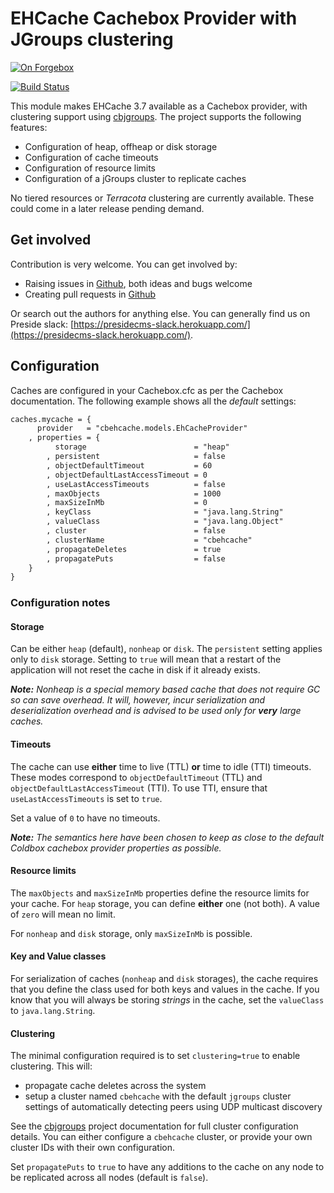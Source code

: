 # EHCache Cachebox Provider with JGroups clustering

[![On Forgebox](https://forgebox.io/api/v1/entry/cbehcache/badges/version)](https://forgebox.io/view/cbehcache)

[![Build Status](https://travis-ci.org/pixl8/cbehcache.svg?branch=stable)](https://travis-ci.org/pixl8/cbehcache)


This module makes EHCache 3.7 available as a Cachebox provider, with clustering support using [cbjgroups](https://forgebox.io/view/cbjgroups). The project supports the following features:

* Configuration of heap, offheap or disk storage
* Configuration of cache timeouts
* Configuration of resource limits
* Configuration of a jGroups cluster to replicate caches

No tiered resources or _Terracota_ clustering are currently available. These could come in a later release pending demand.

## Get involved

Contribution is very welcome. You can get involved by:

* Raising issues in [Github](https://github.com/pixl8/cbehcache), both ideas and bugs welcome
* Creating pull requests in [Github](https://github.com/pixl8/cbehcache)

Or search out the authors for anything else. You can generally find us on Preside slack: [https://presidecms-slack.herokuapp.com/](https://presidecms-slack.herokuapp.com/).

## Configuration

Caches are configured in your Cachebox.cfc as per the Cachebox documentation. The following example shows all the _default_ settings:

```cfc
caches.mycache = {
      provider   = "cbehcache.models.EhCacheProvider"
    , properties = {
		  storage                        = "heap"
		, persistent                     = false
		, objectDefaultTimeout           = 60
		, objectDefaultLastAccessTimeout = 0
		, useLastAccessTimeouts          = false
		, maxObjects                     = 1000
		, maxSizeInMb                    = 0
		, keyClass                       = "java.lang.String"
		, valueClass                     = "java.lang.Object"
		, cluster                        = false
		, clusterName                    = "cbehcache"
		, propagateDeletes               = true
		, propagatePuts                  = false
	}
}
```

### Configuration notes

#### Storage

Can be either `heap` (default), `nonheap` or `disk`. The `persistent` setting applies only to `disk` storage. Setting to `true` will mean that a restart of the application will not reset the cache in disk if it already exists.

_**Note:** Nonheap is a special memory based cache that does not require GC so can save overhead. It will, however, incur serialization and deserialization overhead and is advised to be used only for **very** large caches._

#### Timeouts

The cache can use **either** time to live (TTL) **or** time to idle (TTI) timeouts. These modes correspond to `objectDefaultTimeout` (TTL) and `objectDefaultLastAccessTimeout` (TTI). To use TTI, ensure that `useLastAccessTimeouts` is set to `true`. 

Set a value of `0` to have no timeouts.

_**Note:** The semantics here have been chosen to keep as close to the default Coldbox cachebox provider properties as possible._

#### Resource limits

The `maxObjects` and `maxSizeInMb` properties define the resource limits for your cache. For `heap` storage, you can define **either** one (not both). A value of `zero` will mean no limit. 

For `nonheap` and `disk` storage, only `maxSizeInMb` is possible.

#### Key and Value classes

For serialization of caches (`nonheap` and `disk` storages), the cache requires that you define the class used for both keys and values in the cache. If you know that you will always be storing _strings_ in the cache, set the `valueClass` to `java.lang.String`.

#### Clustering

The minimal configuration required is to set `clustering=true` to enable clustering. This will:

* propagate cache deletes across the system 
* setup a cluster named `cbehcache` with the default `jgroups` cluster settings of automatically detecting peers using UDP multicast discovery

See the [cbjgroups](https://github.com/pixl8/cbjgroups) project documentation for full cluster configuration details. You can either configure a `cbehcache` cluster, or provide your own cluster IDs with their own configuration.

Set `propagatePuts` to `true` to have any additions to the cache on any node to be replicated across all nodes (default is `false`).



